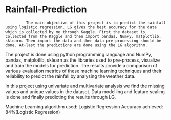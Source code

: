 # Rainfall-Prediction
             The main objective of this project is to predict the rainfall using logistic regression. LG gives the best accuracy for the data which is collected by me through Kaggle. First the dataset is collected from the Kaggle and then import pandas, NumPy, matplotlib, sklearn. Then import the data and then data pre-processing should be done. At-last the predictions are done using the LG algorithm.
             
The project is done using python programming language and NumPy, pandas, matplotlib, sklearn as the libraries used to pre-process, visualize and train the models for prediction. The results provide a comparison of various evaluation metrics of these machine learning techniques and their reliability to predict the rainfall by analysing the weather data.

In this project using univariate and multivariate analysis we find the missing values and unique values in the dataset. Data modelling and feature scaling is done and finally predicting the results through LG.

Machine Learning algorithm used:
Logistic Regression
Accuracy achieved: 84%(Logistic Regression)
